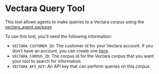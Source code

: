 # Vectara Query Tool

This tool allows agents to make queries to a Vectara corpus using the [vectara_agent package](https://github.com/vectara/vectara-agent)

To use this tool, you'll need the following information:

- `VECTARA_CUSTOMER_ID`: The customer id for your Vectara account. If you don't have an account, you can create one [here](https://console.vectara.com/signup).
- `VECTARA_CORPUS_ID`: The corpus id for the Vectara corpus that you want your tool to search for information.
- `VECTARA_API_KEY`: An API key that can perform queries on this corpus.
